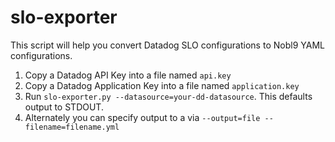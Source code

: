 # slo-exporter

This script will help you convert Datadog SLO configurations to Nobl9
YAML configurations.

1. Copy a Datadog API Key into a file named `api.key`
2. Copy a Datadog Application Key into a file named `application.key`
3. Run `slo-exporter.py --datasource=your-dd-datasource`. This defaults output
   to STDOUT.
4. Alternately you can specify output to a via
   `--output=file --filename=filename.yml`
